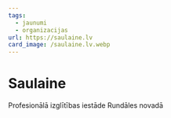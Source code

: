 ```yaml
---
tags:
  - jaunumi
  - organizacijas
url: https://saulaine.lv
card_image: /saulaine.lv.webp
---
```


# Saulaine

Profesionālā izglītības iestāde Rundāles novadā
